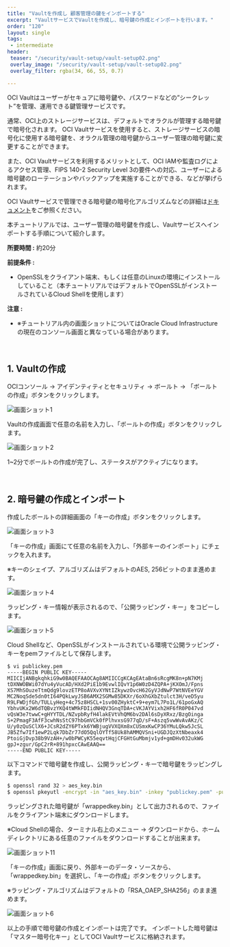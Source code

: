 ```yaml
---
title: "Vaultを作成し 顧客管理の鍵をインポートする"
excerpt: "VaultサービスでVaultを作成し、暗号鍵の作成とインポートを行います。"
order: "120"
layout: single
tags:
 - intermediate
header:
 teaser: "/security/vault-setup/vault-setup02.png"
 overlay_image: "/security/vault-setup/vault-setup02.png"
 overlay_filter: rgba(34, 66, 55, 0.7)

---
```



OCI Vaultはユーザーがセキュアに暗号鍵や、パスワードなどの”シークレット”を管理、運用できる鍵管理サービスです。

通常、OCI上のストレージサービスは、デフォルトでオラクルが管理する暗号鍵で暗号化されます。
OCI Vaultサービスを使用すると、ストレージサービスの暗号化に使用する暗号鍵を、オラクル管理の暗号鍵からユーザー管理の暗号鍵に変更することができます。

また、OCI Vaultサービスを利用するメリットとして、OCI IAMや監査ログによるアクセス管理、FIPS 140-2 Security Level 3の要件への対応、ユーザーによる暗号鍵のローテーションやバックアップを実施することができる、などが挙げられます。

OCI Vaultサービスで管理できる暗号鍵の暗号化アルゴリズムなどの詳細は[ドキュメント](https://docs.oracle.com/ja-jp/iaas/Content/KeyManagement/Concepts/keyoverview.htm)をご参照ください。

本チュートリアルでは、ユーザー管理の暗号鍵を作成し、Vaultサービスへインポートする手順について紹介します。


**所要時間 :** 約20分

**前提条件 :**
+ OpenSSLをクライアント端末、もしくは任意のLinuxの環境にインストールしていること（本チュートリアルではデフォルトでOpenSSLがインストールされているCloud Shellを使用します）

**注意 :**
+ ※チュートリアル内の画面ショットについてはOracle Cloud Infrastructureの現在のコンソール画面と異なっている場合があります。

<br>


## 1. Vaultの作成

OCIコンソール → アイデンティティとセキュリティ → ボールト → 「ボールトの作成」ボタンをクリックします。

![画面ショット1](vault-setup01.png)


Vaultの作成画面で任意の名前を入力し、「ボールトの作成」ボタンをクリックします。
 
![画面ショット2](vault-setup02.png)

1~2分でボールトの作成が完了し、ステータスがアクティブになります。

<br>

## 2. 暗号鍵の作成とインポート

作成したボールトの詳細画面の「キーの作成」ボタンをクリックします。

![画面ショット3](vault-setup03.png)

「キーの作成」画面にて任意の名前を入力し、「外部キーのインポート」にチェックを入れます。

※キーのシェイプ、アルゴリズムはデフォルトのAES, 256ビットのまま進めます。
 
![画面ショット4](vault-setup04.png)


ラッピング・キー情報が表示されるので、「公開ラッピング・キー」をコピーします。

![画面ショット5](vault-setup05.png)

Cloud Shellなど、OpenSSLがインストールされている環境で公開ラッピング・キーをpemファイルとして保存します。

```
$ vi publickey.pem
-----BEGIN PUBLIC KEY-----
MIICIjANBgkqhkiG9w0BAQEFAAOCAg8AMIICCgKCAgEAtaBn6sRcgMK8n+pN7KMj
tDXNWOBWi07dYu4yVucAD/HXd2PiE1b9EvwlIQvY1p6W0zD4ZQPA+jKXOmJ/Fpns
XS7MhSOuzeTtmQdg9lovzETP8oAVXvXYNtIZkywzOvcH62GyVJdNwP7WtNVEeYGV
MC2NoqSde5dn0tI64PQkLwyJSB6AMX2SGMw85DKXr/6oXhGXbZtulct3H/veD5yu
R9LFWDjfGh/TULLyHeg+4c75z8HSCL+1sv00ZHyktC+9+eym7L7Po1L/61poGxAQ
YbhvUKx2W6dTQBvzYKQ4tWMkFDIidNHQV3GnqTDA+cVKJAYVixh2HF6fR0P047vd
vQsW3e7twwC+gHYYTDL/NZvpbRyfH4lakEVtVhQM6bv2DAl6sDyXRxz/BzgOinga
S+2PmagF3AfF3cwhNsStC97hbGmVCk0fPlhvxsG977qD/sF+Aszq5vwWvAvAKz/C
U/y0zQuSClX6+JCsR2dZY6PTxk6YWBjugVVXQXm8xCUSmxKwCP36YMuLQkw5JcSL
JB5Zfw7If1ewP2Lqk7DbZr77dO5QqlOYTf58Uk8hAMMQVSni+UGDJQzXtNbeaxk4
PtoiGjDvp38b9VzAH+/w0bPWCyK55eqvtHqjCFGHtGuMbmjv1yd+gmDHv032ukWG
gpJ+zgur/GpC2rR+891hpxcCAwEAAQ==
-----END PUBLIC KEY-----
```

以下コマンドで暗号鍵を作成し、公開ラッピング・キーで暗号鍵をラッピングします。

```sh
$ openssl rand 32 > aes_key.bin
$ openssl pkeyutl -encrypt -in "aes_key.bin" -inkey "publickey.pem" -pubin -out "wrappedkey.bin" -pkeyopt rsa_padding_mode:oaep -pkeyopt rsa_oaep_md:sha256
```
ラッピングされた暗号鍵が「wrappedkey.bin」として出力されるので、ファイルをクライアント端末にダウンロードします。

※Cloud Shellの場合、ターミナル右上のメニュー → ダウンロードから、ホームディレクトリにある任意のファイルをダウンロードすることが出来ます。
 
![画面ショット11](vault-setup11.png)



「キーの作成」画面に戻り、外部キーのデータ・ソースから、「wrappedkey.bin」を選択し、「キーの作成」ボタンをクリックします。

※ラッピング・アルゴリズムはデフォルトの「RSA_OAEP_SHA256」のまま進めます。
 
![画面ショット6](vault-setup06.png)


以上の手順で暗号鍵の作成とインポートは完了です。
インポートした暗号鍵は「マスター暗号化キー」としてOCI Vaultサービスに格納されます。
